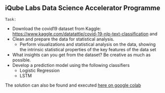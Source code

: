 ## iQube Labs Data Science Accelerator Programme
`Task:`
- Download the covid19 dataset from Kaggle: https://www.kaggle.com/datatattle/covid-19-nlp-text-classification and
- Clean and prepare the data for statistical analysis.
  - Perform visualizations and statistical analysis on the data, showing the intrinsic statistical properties of the key features of the data set 
- What insights can you get from the dataset? Be creative as much as possible.
- Develop a prediction model using the following classifiers
  - Logistic Regression
  - LSTM

The solution can also be found and executed [here on google colab](https://colab.research.google.com/drive/1MmTVbAQgzwYv8scGi2lUy7xczgbZn6iR?usp=sharing)

